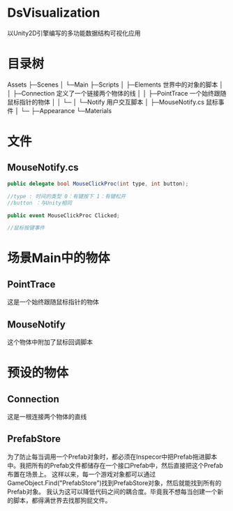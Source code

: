 # DsVisualization
以Unity2D引擎编写的多功能数据结构可视化应用

# 目录树

Assets
├─Scenes
│  └─Main
├─Scripts
│  ├─Elements 世界中的对象的脚本
│  │   ├─Connection 定义了一个链接两个物体的线
│  │   ├─PointTrace 一个始终跟随鼠标指针的物体
│  │   └─
│  └─Notify 用户交互脚本
│      ├─MouseNotify.cs 鼠标事件
│      └─
├─Appearance
└─Materials

# 文件

## MouseNotify.cs

```cs
public delegate bool MouseClickProc(int type, int button);

//type : 时间的类型 0：有键按下 1：有键松开
//button ：与Unity相同

public event MouseClickProc Clicked;

//鼠标按键事件
```

# 场景Main中的物体

## PointTrace

这是一个始终跟随鼠标指针的物体

## MouseNotify

这个物体中附加了鼠标回调脚本

# 预设的物体

## Connection

这是一根连接两个物体的直线

## PrefabStore

为了防止每当调用一个Prefab对象时，都必须在Inspecor中把Prefab拖进脚本中。我把所有的Prefab文件都储存在一个接口Prefab中，然后直接把这个Prefab布置在场景上。
这样以来，每一个游戏对象都可以通过GameObject.Find("PrefabStore")找到PrefabStore对象，然后就能找到所有的Prefab对象。
我认为这可以降低代码之间的耦合度。毕竟我不想每当创建一个新的脚本，都得满世界去找那狗屁文件。